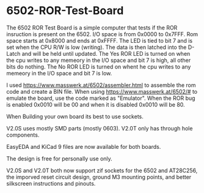 # 6502-ROR-Test-Board

The 6502 ROR Test Board is a simple computer that tests if the ROR insruction is present on the 6502. I/O space is from 0x0000 to 0x7FFF. Rom space starts at 0x8000 and ends at 0xFFFF. The LED is tied to bit 7 and is set when the CPU R/W is low (writing). The data is then latched into the D-Latch and will be held until updated. The Yes ROR LED is turned on when the cpu writes to any memeory in the I/O space and bit 7 is high, all other bits do nothing. The No ROR LED is turned on whent he cpu writes to any memeory in the I/O space and bit 7 is low.

I used https://www.masswerk.at/6502/assembler.html to assemble the rom code and create a BIN file. When using https://www.masswerk.at/6502/# to emulate the board, use the code marked as "Emulator". When the ROR bug is enabled 0x0010 will be 00 and when it is disabled 0x0010 will be 80.

When Building your own board its best to use sockets.

V2.0S uses mostly SMD parts (mostly 0603). V2.0T only has through hole components. 

EasyEDA and KiCad 9 files are now available for both boards. 

The design is free for personally use only.

V2.0S and V2.0T both now support zif sockets for the 6502 and AT28C256, the imporved reset circuit design, ground M3 mounting points, and better silkscreen instructions and pinouts.
